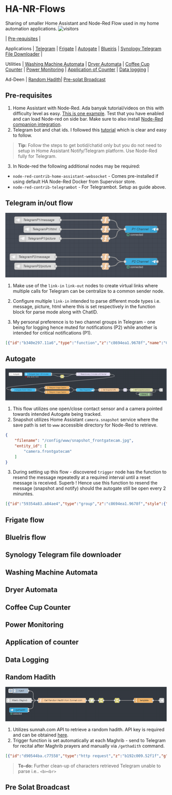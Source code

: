 # HA-NR-Flows
Sharing of smaller Home Assistant and Node-Red Flow used in my home automation applications. ![visitors](https://visitor-badge.glitch.me/badge?page_id=anas-ivs.ha-nr-flows.visitor-badge)

| [Pre-requisites](#Pre) |

Applications | [Telegram](#Telegram) | [Frigate](#Frigate) | [Autogate](#Autogate) | [Blueiris](#Blueiris) | [Synology Telegram File Downloader](#Synology) | 

Utilities | [Washing Machine Automata](#washing-machine) | [Dryer Automata](#dryer) | [Coffee Cup Counter](#coffee-cups) |  [Power Monitoring](#Power_Monitoring}) | [Application of Counter](#Application_counter}) | [Data logging](#data_logging}) |

Ad-Deen | [Random Hadith](#Random_Hadith)| [Pre-solat Broadcast](#pre-solat-broadcast)

## <a name="Pre"> Pre-requisites </a>
1.  Home Assistant with Node-Red. Ada banyak tutorial/videos on this with difficulty level as easy. [This is one example](http://https://www.juanmtech.com/get-started-with-node-red-and-home-assistant/). Test that you have enabled and can load Node-red on side bar. Make sure to also install [Node-Red companion integration](https://github.com/zachowj/hass-node-red).
2.  Telegram bot and chat ids. I followed this [tutorial](https://www.thesmarthomebook.com/2020/10/13/a-guide-to-using-telegram-with-node-red-and-home-assistant/) which is clear and easy to follow. 
> **Tip:** Follow the steps to get botid/chatid only but you do not need to setup in Home Assistant Notify/Telegram platform. Use Node-Red fully for Telegram.
3.  In Node-red the following additional nodes may be required:
- `node-red-contrib-home-assistant-websocket` - Comes pre-installed if using default HA Node-Red Docker from Supervisor store. 
- `node-red-contrib-telegrambot` - For Telegrambot. Setup as guide above.


## <a name="Telegram">Telegram in/out flow </a>

![Telegram in out flow](https://github.com/anas-ivs/HA-NR-Flows/blob/main/images/telegram-node-out.PNG) 

1. Make use of the `link-in` `link-out` nodes to create virtual links where multiple calls for Telegram can be centralize to a common sender node. 
3. Configure multiple `link-in` intended to parse different mode types i.e. message, picture, html where this is set respectively in the function block for parse mode along with ChatID.

2. My personal preference is to two channel groups in Telegram - one being for logging hence muted for notifications (P2) while another is intended for critical notifications (P1).

```json
[{"id":"b340e297.11a6","type":"function","z":"c8694ea1.9678f","name":"Creating message","func":"msg.payload = {\n chatId: '##P1 CHATID HERE##',\n type: 'message',\n content: msg.payload\n}\nmsg.payload.options = {parse_mode : \"Markdown\"};\n\n\nreturn msg;","outputs":1,"noerr":0,"initialize":"","finalize":"","libs":[],"x":635,"y":100,"wires":[["5ae73777.c96a18"]],"l":false},{"id":"8718a1dd.5beb7","type":"link in","z":"c8694ea1.9678f","name":"TelegramP1/message","links":["1e728149.1a3d9f","6207f8c8.4c3138","c1ecc3b6.5f7a","cdc3643e.25f498","cae18fa1.d1e76","4002d28e.02073c","2902516.c1262ae","cb4f929e.988ea","8a1bef97.bc983","944d419c.39e28","78ad1c9.b685de4","ebfb39ee.32cb58","8116579c.8f76d8"],"x":340,"y":100,"wires":[["b340e297.11a6"]],"icon":"node-red-contrib-telegrambot/telegram_cmd.png","l":true},{"id":"376edfb2.2e27b","type":"function","z":"c8694ea1.9678f","name":"Creating message","func":"msg.payload = {\n chatId: '##P2 CHATID HERE##',   // P2\n type: 'message',\n content: msg.payload\n }\nmsg.payload.options = {parse_mode : \"Markdown\"};\nreturn msg;\n\n\n","outputs":1,"noerr":0,"initialize":"","finalize":"","libs":[],"x":635,"y":260,"wires":[["87b3d4a9.9bec48"]],"l":false},{"id":"3bd8aa47.d839e6","type":"link in","z":"c8694ea1.9678f","name":"TelegramP2/message","links":["b9034afa.651308","29b724d3.00034c","b21413c.c2e05f","fdff9332.a0fb2","49e62860.2e77f8","5149d08.6aaf73","8846f4e0.f224a8","41a25d68.46b2a4","6753298a.6701d8","8e895913.617178","328fd291.4fd61e","539fee51.06081","40ade167.497ed","ace026da.9734a8","308c79be.40a506","9d883125.365dc","b308e31.dee102","c8223c0b.8a11f"],"x":320,"y":260,"wires":[["376edfb2.2e27b"]],"icon":"node-red-contrib-telegrambot/telegram_cmd.png","l":true},{"id":"17c45329.bd83cd","type":"function","z":"c8694ea1.9678f","name":"","func":"\nvar picture = {\n  content: msg.payload, // <-- check msg.payload is a buffer\n  caption: msg.message,\n  type : 'photo',\n  chatId: '##P2 CHATID HERE##'   // P2\n}\nmsg.payload = picture;\nreturn msg;\n\n","outputs":1,"noerr":0,"initialize":"","finalize":"","libs":[],"x":635,"y":300,"wires":[["87b3d4a9.9bec48"]],"l":false},{"id":"f41e4773.788428","type":"link in","z":"c8694ea1.9678f","name":"TelegramP2/picture","links":["569aae54.cb52c","b54e633a.8fe92","be8dcb41.88ff98","a2cbfe4d.94d2c","d1042c24.f3d98","8f0a1e69.a7512","80f2430f.673c3","6caf3bef.b35854"],"x":330,"y":300,"wires":[["17c45329.bd83cd"]],"icon":"node-red-contrib-telegrambot/telegram_cmd.png","l":true},{"id":"951a8dba.d4051","type":"function","z":"c8694ea1.9678f","name":"","func":"\nvar picture = {\n  content: msg.payload, // <-- check msg.payload is a buffer\n  caption: msg.message,\n  type : 'photo',\n  chatId: '##P1 CHATID HERE##' // P1\n}\nmsg.payload = picture;\nreturn msg;\n\n","outputs":1,"noerr":0,"initialize":"","finalize":"","libs":[],"x":635,"y":180,"wires":[["5ae73777.c96a18"]],"l":false},{"id":"d5fed255.7f8a4","type":"link in","z":"c8694ea1.9678f","name":"TelegramP1/picture","links":["e73e172.4e0b9e8","5476ad7e.f74af4","73d4b7ce.32f438"],"x":350,"y":180,"wires":[["951a8dba.d4051"]],"icon":"node-red-contrib-telegrambot/telegram_cmd.png","l":true},{"id":"e6e1d8da.45ee98","type":"function","z":"c8694ea1.9678f","name":"","func":"msg.payload = {\n chatId: '##P1 CHATID HERE##', // P1\n type: 'message',\n content: msg.payload\n }\nmsg.payload.options = {parse_mode : \"HTML\"};\nreturn msg;\n\n\n","outputs":1,"noerr":0,"initialize":"","finalize":"","libs":[],"x":635,"y":140,"wires":[["5ae73777.c96a18"]],"l":false},{"id":"c6e0b135.77de1","type":"link in","z":"c8694ea1.9678f","name":"TelegramP1/html","links":["425ca14d.eb33c","6a8413a1.0fa4cc"],"x":360,"y":140,"wires":[["e6e1d8da.45ee98"]],"icon":"node-red-contrib-telegrambot/telegram_cmd.png","l":true},{"id":"5ae73777.c96a18","type":"telegram sender","z":"c8694ea1.9678f","name":"P1 Channel","bot":"","haserroroutput":false,"outputs":1,"x":790,"y":140,"wires":[[]]},{"id":"87b3d4a9.9bec48","type":"telegram sender","z":"c8694ea1.9678f","name":"P2 Channel","bot":"","haserroroutput":false,"outputs":1,"x":790,"y":280,"wires":[[]]}]
```

## <a name="Autogate">Autogate </a>

![Autogate flow](https://github.com/anas-ivs/HA-NR-Flows/blob/main/images/Autogate.PNG) 

1. This flow utilizes one open/close contact sensor and a camera pointed towards intended Autogate being tracked.
2. Snapshot utilizes Home Assistant `camera.snapshot` service where the save path is set to `www` accessible directory for Node-Red to retrieve. 

```json
{
    "filename": "/config/www/snapshot_frontgatecam.jpg",
    "entity_id": [
        "camera.frontgatecam"
    ]
}
```

3. During setting up this flow - discovered `trigger` node has the function to resend the message repeatedly at a required interval until a reset message is received. Superb ! Hence use this function to resend the message (snapshot and notify) should the autogate still be open every 2 minuntes. 

```json
[{"id":"59354a83.a84ae4","type":"group","z":"c8694ea1.9678f","style":{"stroke":"#2e333a","stroke-opacity":"1","fill":"#2e333a","fill-opacity":"0.75","label":true,"label-position":"nw","color":"#a4a4a4"},"nodes":["a473b2a0.c9f01","d0d94bc5.640238","b15f601a.a13d1","dcd8c3.b4ab074","f3cbf084.9c554","73d4b7ce.32f438","7c493a75.a2f424","6834d249.ffeffc","81876d8f.dcfee","9966a4fd.0d33e8","d138bfa.9b7e94","3552b205.f58a3e","2fbce64e.5499ba"],"x":34,"y":1879,"w":1422,"h":262},{"id":"a473b2a0.c9f01","type":"server-state-changed","z":"c8694ea1.9678f","g":"59354a83.a84ae4","name":"Autogate Open >30 minutes","server":"71b7c783.42e358","version":3,"exposeToHomeAssistant":false,"haConfig":[{"property":"name","value":""},{"property":"icon","value":""}],"entityidfilter":"binary_sensor.front_autogate","entityidfiltertype":"exact","outputinitially":false,"state_type":"str","haltifstate":"on","halt_if_type":"str","halt_if_compare":"is","outputs":2,"output_only_on_state_change":true,"for":"30","forType":"num","forUnits":"minutes","ignorePrevStateNull":false,"ignorePrevStateUnknown":false,"ignorePrevStateUnavailable":true,"ignoreCurrentStateUnknown":false,"ignoreCurrentStateUnavailable":true,"outputProperties":[{"property":"payload","propertyType":"msg","value":"","valueType":"entityState"},{"property":"data","propertyType":"msg","value":"","valueType":"eventData"},{"property":"topic","propertyType":"msg","value":"","valueType":"triggerId"}],"x":320,"y":1920,"wires":[["81876d8f.dcfee"],["9966a4fd.0d33e8"]]},{"id":"d0d94bc5.640238","type":"function","z":"c8694ea1.9678f","g":"59354a83.a84ae4","name":"Set Snapshot URL","func":"msg.thumbnail    = \"http://FILLIN_HA_IPADDRESS:8123/local/snapshot_frontgatecam.jpg\"\nmsg.url = msg.thumbnail;\n\nreturn msg;","outputs":1,"noerr":0,"initialize":"","finalize":"","libs":[],"x":950,"y":2060,"wires":[["dcd8c3.b4ab074"]]},{"id":"b15f601a.a13d1","type":"template","z":"c8694ea1.9678f","g":"59354a83.a84ae4","name":"Telegram Image Caption","field":"message","fieldType":"msg","format":"handlebars","syntax":"mustache","template":"⚠️ Autogate Left Open! ⚠️ \n\n\n\n\n\n\n","output":"str","x":490,"y":2040,"wires":[["6834d249.ffeffc"]]},{"id":"dcd8c3.b4ab074","type":"delay","z":"c8694ea1.9678f","g":"59354a83.a84ae4","name":"","pauseType":"delay","timeout":"5","timeoutUnits":"seconds","rate":"1","nbRateUnits":"1","rateUnits":"second","randomFirst":"1","randomLast":"5","randomUnits":"seconds","drop":false,"x":1095,"y":2060,"wires":[["f3cbf084.9c554"]],"l":false},{"id":"f3cbf084.9c554","type":"http request","z":"c8694ea1.9678f","g":"59354a83.a84ae4","name":"GET snapshot picture","method":"GET","ret":"bin","paytoqs":"ignore","url":"","tls":"","persist":false,"proxy":"","authType":"","x":1240,"y":2060,"wires":[["73d4b7ce.32f438","7c493a75.a2f424"]]},{"id":"73d4b7ce.32f438","type":"link out","z":"c8694ea1.9678f","g":"59354a83.a84ae4","name":"T-Frontgate-Open","links":["d5fed255.7f8a4"],"x":1415,"y":2060,"wires":[],"icon":"node-red-contrib-telegrambot/telegram.png"},{"id":"7c493a75.a2f424","type":"debug","z":"c8694ea1.9678f","g":"59354a83.a84ae4","name":"Debug","active":false,"tosidebar":true,"console":false,"tostatus":false,"complete":"payload","targetType":"msg","statusVal":"","statusType":"auto","x":1270,"y":2100,"wires":[]},{"id":"6834d249.ffeffc","type":"api-call-service","z":"c8694ea1.9678f","g":"59354a83.a84ae4","name":"Take Snapshot","server":"71b7c783.42e358","version":3,"debugenabled":false,"service_domain":"camera","service":"snapshot","entityId":"","data":"{\"filename\":\"/config/www/snapshot_frontgatecam.jpg\",\"entity_id\":[\"camera.frontgatecam\"]}","dataType":"json","mergecontext":"","mustacheAltTags":false,"outputProperties":[],"queue":"none","x":740,"y":2060,"wires":[["d0d94bc5.640238"]]},{"id":"81876d8f.dcfee","type":"trigger","z":"c8694ea1.9678f","g":"59354a83.a84ae4","name":"Resend every 2 minutes until Normal","op1":"","op2":"","op1type":"pay","op2type":"pay","duration":"-2","extend":false,"overrideDelay":false,"units":"min","reset":"","bytopic":"all","topic":"topic","outputs":1,"x":810,"y":1920,"wires":[["3552b205.f58a3e"]]},{"id":"9966a4fd.0d33e8","type":"change","z":"c8694ea1.9678f","g":"59354a83.a84ae4","name":"","rules":[{"t":"set","p":"reset","pt":"msg","to":"1","tot":"str"}],"action":"","property":"","from":"","to":"","reg":false,"x":535,"y":1940,"wires":[["81876d8f.dcfee"]],"l":false},{"id":"d138bfa.9b7e94","type":"template","z":"c8694ea1.9678f","g":"59354a83.a84ae4","name":"Telegram Image Caption","field":"message","fieldType":"msg","format":"handlebars","syntax":"mustache","template":"🟢 Autogate now closed 🟢 \n\n\n\n\n\n\n","output":"str","x":490,"y":2080,"wires":[["6834d249.ffeffc"]]},{"id":"3552b205.f58a3e","type":"api-current-state","z":"c8694ea1.9678f","g":"59354a83.a84ae4","name":"Autogate Switch Status","server":"71b7c783.42e358","version":2,"outputs":2,"halt_if":"on","halt_if_type":"str","halt_if_compare":"is","entity_id":"binary_sensor.front_autogate","state_type":"str","blockInputOverrides":false,"outputProperties":[{"property":"payload","propertyType":"msg","value":"","valueType":"entityState"},{"property":"data","propertyType":"msg","value":"","valueType":"entity"}],"override_topic":false,"state_location":"payload","override_payload":"msg","entity_location":"data","override_data":"msg","x":190,"y":2060,"wires":[["b15f601a.a13d1"],["d138bfa.9b7e94"]]},{"id":"2fbce64e.5499ba","type":"comment","z":"c8694ea1.9678f","g":"59354a83.a84ae4","name":"Autogate","info":"","x":120,"y":1920,"wires":[]},{"id":"71b7c783.42e358","type":"server","name":"Home Assistant","version":1,"legacy":false,"addon":true,"rejectUnauthorizedCerts":true,"ha_boolean":"y|yes|true|on|home|open","connectionDelay":true,"cacheJson":true}]
```

## <a name="Frigate">Frigate flow </a>

## <a name="Blueiris">BlueIris flow</a>

## <a name="Synology">Synology Telegram file downloader </a>

## <a name="washing-machine">Washing Machine Automata</a>

## <a name="dryer">Dryer Automata</a>

## <a name="coffee-cups">Coffee Cup Counter</a>

## <a name="Power_Monitoring">Power Monitoring </a>

## <a name="Application_counter">Application of counter </a>

## <a name="Data_logging">Data Logging </a>

## <a name="Random_Hadith">Random Hadith </a>

![Random Hadith](https://github.com/anas-ivs/HA-NR-Flows/blob/main/images/RandomHadith.PNG) 

1. Utilizes sunnah.com API to retrieve a random hadith. API key is required and can be obtained [here](http://sunnah.api-docs.io/1.0/getting-started/introduction).
2. Trigger function is set automatically at each Maghrib - send to Telegram for recital after Maghrib prayers and manually via `/gethadith` command. 

```json
[{"id":"d90544ba.c77558","type":"http request","z":"b192c009.52f1f","g":"22cc95d.eb1396a","name":"Random Hadith","method":"GET","ret":"obj","paytoqs":"ignore","url":"","tls":"","persist":false,"proxy":"","authType":"","x":1735,"y":2760,"wires":[["ffdef2de.a7f2d"]],"l":false},{"id":"498816d3.2fa8a8","type":"function","z":"b192c009.52f1f","g":"22cc95d.eb1396a","name":"Get Random Hadith from Sunnah.com","func":"\n\nmsg.url = \"https://api.sunnah.com/v1/hadiths/random\";\nmsg.payload = \"\"\nmsg.headers = {};\nmsg.headers['x-api-key'] = '##API_KEY_HERE###';\n\n\nreturn msg;","outputs":1,"noerr":0,"initialize":"","finalize":"","libs":[],"x":1550,"y":2760,"wires":[["d90544ba.c77558"]]},{"id":"ffdef2de.a7f2d","type":"change","z":"b192c009.52f1f","g":"22cc95d.eb1396a","name":"set","rules":[{"t":"set","p":"payload.hadtih_title","pt":"msg","to":"payload.hadith[0].chapterTitle","tot":"msg"},{"t":"set","p":"payload.hadtih_en","pt":"msg","to":"payload.hadith[0].body","tot":"msg"},{"t":"set","p":"payload.hadtih_ar","pt":"msg","to":"payload.hadith[1].body","tot":"msg"}],"action":"","property":"","from":"","to":"","reg":false,"x":1795,"y":2760,"wires":[["79dfebef.0f8044"]],"l":false},{"id":"20d9593d.682a16","type":"template","z":"b192c009.52f1f","g":"22cc95d.eb1396a","name":"","field":"payload","fieldType":"msg","format":"handlebars","syntax":"mustache","template":"Collection: {{ payload.collection }}.\nBook Number: {{ payload.bookNumber }}.\nHadith Number: {{ payload.hadithNumber }}.\n\nTitle: {{ payload.hadtih_title }}.\n\n{{payload.hadtih_ar}}\n\n{{payload.hadtih_en}}\n\n\n","output":"str","x":2060,"y":2760,"wires":[["425ca14d.eb33c"]]},{"id":"425ca14d.eb33c","type":"link out","z":"b192c009.52f1f","g":"22cc95d.eb1396a","name":"T-Hadith","links":["c6e0b135.77de1"],"x":2175,"y":2760,"wires":[],"icon":"node-red-contrib-telegrambot/telegram.png"},{"id":"51fac522.6e50fc","type":"telegram command","z":"b192c009.52f1f","g":"22cc95d.eb1396a","name":"/gethadith","command":"/gethadith","description":"","registercommand":false,"language":"","bot":"","strict":false,"hasresponse":true,"useregex":false,"removeregexcommand":false,"outputs":2,"x":1280,"y":2820,"wires":[["498816d3.2fa8a8"],[]]},{"id":"8a34191d.af0b48","type":"link in","z":"b192c009.52f1f","g":"22cc95d.eb1396a","name":"Waktu Maghrib","links":["1b55833e.01921d"],"x":1280,"y":2760,"wires":[["498816d3.2fa8a8"]],"l":true},{"id":"95259768.a97368","type":"inject","z":"b192c009.52f1f","g":"22cc95d.eb1396a","name":"Inject","repeat":"","crontab":"","once":false,"onceDelay":0.1,"topic":"","payload":"","payloadType":"date","x":1290,"y":2700,"wires":[["498816d3.2fa8a8"]]},{"id":"79dfebef.0f8044","type":"change","z":"b192c009.52f1f","g":"22cc95d.eb1396a","name":"set","rules":[{"t":"change","p":"payload.hadtih_en","pt":"msg","from":"<...>","fromt":"str","to":"","tot":"str"},{"t":"change","p":"payload.hadtih_ar","pt":"msg","from":"<...>","fromt":"re","to":"","tot":"str"},{"t":"change","p":"payload.hadtih_en","pt":"msg","from":"<.>","fromt":"re","to":"","tot":"str"},{"t":"change","p":"payload.hadtih_en","pt":"msg","from":"<.>","fromt":"re","to":"","tot":"str"}],"action":"","property":"","from":"","to":"","reg":false,"x":1895,"y":2760,"wires":[["20d9593d.682a16"]],"l":false}]
```

> **To-do:** Further clean-up of characters retrieved Telegram unable to parse i.e.. `<b><br>` 

## <a name="pre-solat-broadcast">Pre Solat Broadcast </a>
